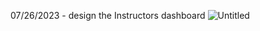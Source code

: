07/26/2023 - design the Instructors dashboard
![Untitled](https://github.com/JSandaruwan98/lms-system/assets/96178376/6908ae8e-997f-439a-a3fd-7b6429be5436)

